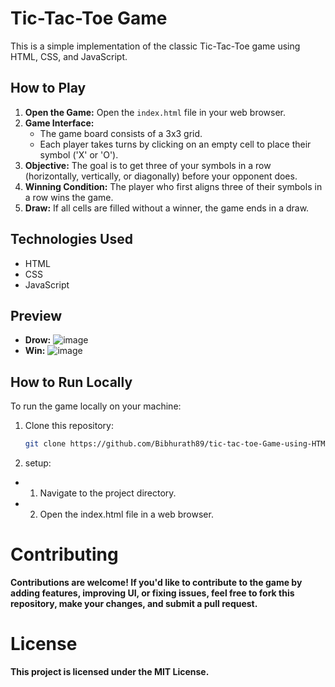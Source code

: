 # Tic-Tac-Toe Game

This is a simple implementation of the classic Tic-Tac-Toe game using HTML, CSS, and JavaScript.

## How to Play

1. **Open the Game:** Open the `index.html` file in your web browser.
2. **Game Interface:**
   - The game board consists of a 3x3 grid.
   - Each player takes turns by clicking on an empty cell to place their symbol ('X' or 'O').
3. **Objective:** The goal is to get three of your symbols in a row (horizontally, vertically, or diagonally) before your opponent does.
4. **Winning Condition:** The player who first aligns three of their symbols in a row wins the game.
5. **Draw:** If all cells are filled without a winner, the game ends in a draw.

## Technologies Used

- HTML
- CSS
- JavaScript

## Preview
  - **Drow:**
![image](https://github.com/Bibhurath89/tic-tac-toe-Game-using-HTML-CSS-JS/assets/111286013/3e55c085-500d-43de-b18e-45c64b1836df)
  - **Win:**
    ![image](https://github.com/Bibhurath89/tic-tac-toe-Game-using-HTML-CSS-JS/assets/111286013/54be259c-6113-4687-a3cb-07e351e88683)


## How to Run Locally

To run the game locally on your machine:

1. Clone this repository:
   ```bash
   git clone https://github.com/Bibhurath89/tic-tac-toe-Game-using-HTML-CSS-JS.git
   ```
2. setup:
  - 1. Navigate to the project directory.
  - 2. Open the index.html file in a web browser.
# Contributing
  **Contributions are welcome! If you'd like to contribute to the game by adding features, improving UI, or fixing issues, feel free to fork this repository, make your changes, and submit a pull request.**
# License
  **This project is licensed under the MIT License.**

